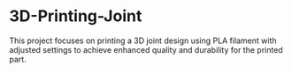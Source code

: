 # 3D-Printing-Joint
This project focuses on printing a 3D joint design using PLA filament with adjusted settings to achieve enhanced quality and durability for the printed part.
